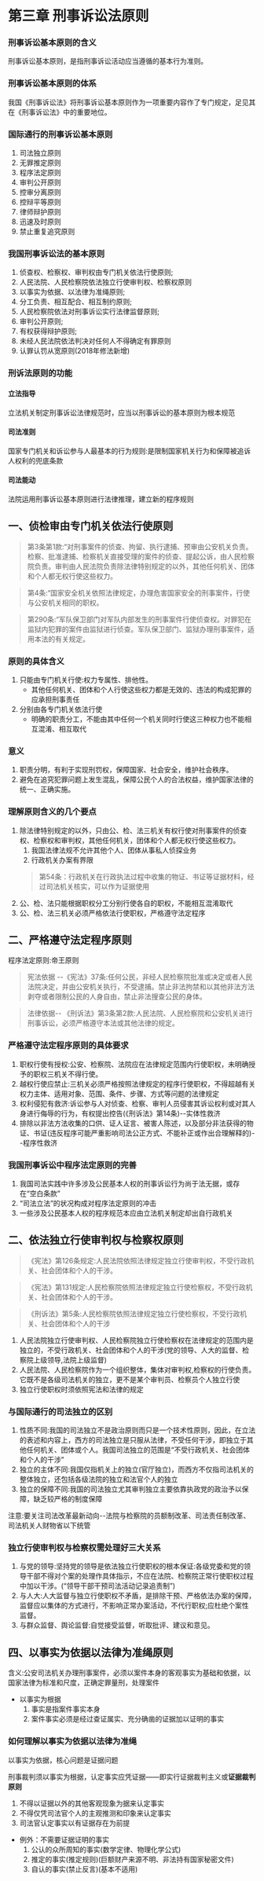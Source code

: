 # 第三章 刑事诉讼法原则
### 刑事诉讼基本原则的含义
刑事诉讼基本原则，是指刑事诉讼活动应当遵循的基本行为准则。
### 刑事诉讼基本原则的体系
我国《刑事诉讼法》将刑事诉讼基本原则作为一项重要内容作了专门规定，足见其在《刑事诉讼法》中的重要地位。
### 国际通行的刑事诉讼基本原则
1. 司法独立原则
2. 无罪推定原则
3. 程序法定原则
4. 审判公开原则
5. 控审分离原则
6. 控辩平等原则
7. 律师辩护原则
8. 迅速及时原则
9. 禁止重复追究原则
### 我国刑事诉讼法的基本原则
1. 侦查权、检察权、审判权由专门机关依法行使原则;
2. 人民法院、人民检察院依法独立行使审判权、检察权原则
3. 以事实为依据、以法律为准绳原则;
4. 分工负责、相互配合、相互制约原则;
5. 人民检察院依法对刑事诉讼实行法律监督原则;
6. 审判公开原则;
7. 有权获得辩护原则;
8. 未经人民法院依法判决对任何人不得确定有罪原则
9. 认罪认罚从宽原则(2018年修法新增)
### 刑诉法原则的功能
#### 立法指导
立法机关制定刑事诉讼法律规范时，应当以刑事诉讼的基本原则为根本规范
#### 司法准则
国家专门机关和诉讼参与人最基本的行为规则:是限制国家机关行为和保障被追诉人权利的兜底条款
#### 司法能动
法院运用刑事诉讼基本原则进行法律推理，建立新的程序规则
## 一、侦检审由专门机关依法行使原则
>第3条第1款:“对刑事案件的侦查、拘留、执行逮捕、预审由公安机关负责。检察、批准逮捕、检察机关直接受理的案件的侦查、提起公诉，由人民检察院负责。审判由人民法院负责除法律特别规定的以外，其他任何机关、团体和个人都无权行使这些权力。

>第4条:“国家安全机关依照法律规定，办理危害国家安全的刑事案件，行使与公安机关相同的职权。

>第290条:“军队保卫部门对军队内部发生的刑事案件行使侦查权。对罪犯在监狱内犯罪的案件由监狱进行侦查。军队保卫部门、监狱办理刑事案件，适用本法的有关规定。
### 原则的具体含义
1. 只能由专门机关行使:权力专属性、排他性。
   - 其他任何机关、团体和个人行使这些权力都是无效的、违法的构成犯罪的应承担刑事责任
2. 分别由各专门机关依法行使
   - 明确的职责分工，不能由其中任何一个机关同时行使这三种权力也不能相互混淆、相互取代
### 意义
1. 职责分明，有利于实现刑罚权，保障国家、社会安全，维护社会秩序。
2. 避免在追究犯罪问题上发生混乱，保障公民个人的合法权益，维护国家法律的统一、正确实施。
### 理解原则含义的几个要点
1. 除法律特别规定的以外，只由公、检、法三机关有权行使对刑事案件的侦查权、检察权和审判权，其他任何机关，团体和个人都无权行使这些权力。
   1. 我国法律法规不允许其他个人、团体从事私人侦探业务
   2. 行政机关办案有界限
    >第54条：行政机关在行政执法过程中收集的物证、书证等证据材料，经过司法机关核实，可以作为证据使用
2. 公、检、法只能根据职权分工分别行使各自的职权，不能相互混淆取代
3. 公、检、法三机关必须严格依法行使职权，严格遵守法定程序
## 二、严格遵守法定程序原则
程序法定原则:帝王原则
>宪法依据 --《宪法》37条:任何公民，非经人民检察院批准或决定或者人民法院决定，并由公安机关执行，不受逮捕。禁止非法拘禁和以其他非法方法剥夺或者限制公民的人身自由，禁止非法搜查公民的身体。

>法律依据-- 《刑诉法》第3条第2款:人民法院、人民检察院和公安机关进行刑事诉讼，必须严格遵守本法或其他法律的规定。
### 严格遵守法定程序原则的具体要求
1. 职权行使有授权:公安、检察院、法院应在法律规定范围内行使职权，未明确授予的职权三机关不得行使。
2. 越权行使应禁止:三机关必须严格按照法律规定的程序行使职权，不得超越有关权力主体、适用对象、范围、条件、步骤、方式等问题的法律规定
3. 权利侵犯有救济:诉讼参与人对侦查、检察、审判人员侵害其诉讼权利或对其人身进行侮辱的行为，有权提出控告(《刑诉法》第14条)--实体性救济
4. 排除以非法方法收集的口供、证人证言、被害人陈述，以及部分非法获得的物证、书证(违反程序可能严重影响司法公正方式、不能补正或作出合理解释的)--程序性救济
### 我国刑事诉讼中程序法定原则的完善
1. 我国司法实践中许多涉及公民基本人权的刑事诉讼行为尚于法无据，或存在“空白条款”
2. “司法立法”的状况构成对程序法定原则的冲击
3. 一些涉及公民基本人权的程序规范本应由立法机关制定却出自行政机关
## 二、依法独立行使审判权与检察权原则
>《宪法》第126条规定:人民法院依照法律规定独立行使审判权，不受行政机关、社会团体和个人的干涉。

>《宪法》第131规定:人民检察院依照法律规定独立行使检察权，不受行政机关、社会团体和个人的干涉。

>《刑诉法》第5条:人民检察院依照法律规定独立行使检察权，不受行政机关、社会团体和个人的干涉
1. 人民法院独立行使审判权、人民检察院独立行使检察权在法律规定的范围内是独立的，不受行政机关、社会团体和个人的干涉(党的领导、人大的监督、检察院上级领导,法院上级监督)
2. 人民法院、人民检察院作为一个组织整体，集体对审判权,检察权的行使负责。它既不是各级司法机关的独立，更不是某个审判员、检察员个人独立行使
3. 独立行使职权时须依照宪法和法律的规定
### 与国际通行的司法独立的区别
1. 性质不同:我国的司法独立不是政治原则而只是一个技术性原则，因此，在立法的表述和内容上，西方的司法独立是只服从法律，不受任何干涉，即独立于其他任何机关、团体或个人。我国司法独立的范围是“不受行政机关、社会团体和个人的干涉”
2. 独立的主体不同:我国仅指机关上的独立(官厅独立)，而西方不仅指司法机关的整体独立，还包括各级法院的独立和法官个人的独立
3. 独立的保障不同:我国的司法独立尤其审判独立主要依靠执政党的政治予以保障，缺乏较严格的制度保障

注意:要关注司法改革最新动向--法院与检察院的员额制改革、司法责任制改革、司法机关人财物省以下统管
### 独立行使审判权与检察权需处理好三大关系
1. 与党的领导:坚持党的领导是依法独立行使职权的根本保证:各级党委和党的领导干部不得对个案的处理作具体指示，不应在法院、检察院正常行使职权过程中加以干涉。(“领导干部干预司法活动记录追责制”)
2. 与人大:人大监督与独立行使职权不矛盾，是排除干预、严格依法办案的保障，监督应以集体的方式进行，不影响正常办案活动，不代行职权;应杜绝个案性监督。
3. 与群众监督、舆论监督:自觉接受监督，听取批评、建议和意见。
## 四、以事实为依据以法律为准绳原则
含义:公安司法机关办理刑事案件，必须以案件本身的客观事实为基础和依据，以国家法律为标准和尺度，正确定罪量刑，处理案件
- 以事实为根据
  1. 事实是指案件事实本身
  2. 案件事实必须是经过查证属实、充分确凿的证据加以证明的事实
### 如何理解以事实为依据以法律为准绳
以事实为依据，核心问题是证据问题

刑事裁判须以事实为根据，认定事实应凭证据——即实行证据裁判主义或**证据裁判原则**
1. 不得以证据以外的其他客观现象为据来认定事实
2. 不得仅凭司法官个人的主观推测和印象来认定事实
3. 司法官认定事实以有证据存在为前提
- 例外：不需要证据证明的事实
  1. 公认的众所周知的事实(数学定律、物理化学公式)
  2. 推定的事实(推定规则)(巨额财产来源不明、非法持有国家秘密文件)
  3. 自认的事实(禁止反言)(基本不适用)
## 五、分工负责、相互配合、相互制约原则
>《宪法》第135条:人民法院、人民检察院和公安机关办理刑事案件，应当分工负责，互相配合，互相制约，以保证准确有效地执行法律。

>《刑事诉讼法》第7条:人民法院、人民检察院和公安机关进行刑事诉讼，应当分工负责互相配合，互相制约以保证准确有效地执行法律
#### 互相配合
在分工负责的基础上，相互支持，通力合作，使案件的处理上下衔接得当，共同完成查明案件事实，揭露、证实和惩罚犯罪的任务
- **检警配合**:公安机关的侦查为检察机关的起诉搜集证据检察机关对符合建捕条件的及时批捕
- **检法配合**:检察机关派员出庭支持公诉;只要起诉符合法定条件，法院应当开庭审判
#### 互相制约
按照职权的分工相互控制和约束，防止权力滥用，防止和及时纠正可能发生的错误和偏差
- **检警制约**:立案、批捕、侦查行为合法与否
- **检法制约**:起诉的有效性即有罪与否由法院裁判;抗诉权对审判权的制约
### 为什么要建立以审判为中心的刑事诉讼制度
1. 审判机关的中立性使其能够相对客观、公正地对追诉权行使的合法性、正当性进行司法监督。
   1. 追诉行为具有易侵权性，必须由具有中立性的机关对追诉行为进行司法监督，确保法治原则获得尊重
2. 审判具有保护被告人不受错误、不当指控的价值。法院通过审理，对检察机关或者自诉人的指控进行全面审查，包括证据的充分性、认定事文的准确性，能够最大限度地避免冕枉无辜。
   1. 法院是中立的审判机关，享有否定检察机关错误、不当指控的职贵。检察机关对犯罪的认定仅具有"暂定的效力"，只有法院亦认同被告人有罪，才能最终认定被告人有罪。即便是法院判决被告人有罪的案件，最后定罪与量刑的结果也绝非对检察机关起诉书指控内容的照单全收
3. 审判具有保障辩护权实现的价值
   1. 《宪法》第125条规定“被告人有权获得辩护”。因此被告人享有宪法保障的辩护权，法院负有保障被告人获得辩护权利的职责，而法院的审判为辩护权的行使提供了条件。只有通过审判，才能保障被告人的辩护权获得有效实现，也才能体现刑事司法制度的公正性和公信力
### 建立以审判为中心的刑事诉讼制度
以审判为中心的内容包括三个方面
1. 侦查、起诉应当面向审判，服从审判的要求
2. 审判应当发挥认定事实、适用法律的决定性作用
3. 审判活动应当以庭审为中心，庭审应当贯彻直接言词原则

#### 如何建立以审判为中心的刑事诉讼制度
1. 实现刑事案件的“繁简分流”:繁案精办、简案快办
2. 建立规范有效的刑事证据规则:完善非法证据排除规则、贯彻
疑罪从无”
3. 推进庭审的实质化建设:诉讼证据出示在法庭、案件事实查明在法庭、控辩息见发表在法庭、裁判结果形成在法庭
## 六、检察院对刑事诉讼实行法律监督原则
>《刑诉法》第8条:“人民检察院依法对刑事诉讼实行法律监督”，是对宪法第129条的具体体现

指人民检察院在刑事诉讼中除执行自身的诉讼职能外，依法对其他专门机关进行刑事诉讼活动的情况实行法律监督以保证诉讼权力的合法行使

该原则是我国刑事诉讼中的特有原则
### 检察院实行法律监督原则的具体表现
1. 立案监督
   1. 对公安等侦查机关立案活动的监督
   2. 方式:通知立案或通知撤案
2. 侦查监督
   1. 对强制措施的监督、侦查行为合法性的监督
   2. 方式:纠正违法通知书
3. 审判监督
   1. 审理结束后:二审抗诉、再审抗诉
   2. 审理过程中:书面、庭审结束后、法院认为正确的采纳(综合“两高解释)
4. 执行监督
   1. 死刑立即执行时，临场监督
   2. 对刑罚执行机关关押监管改造释放的监督
   3. 对执行变更(监外执行、减刑、假释)的监督
## 七、审判公开原则
人民法院审判第一审案件应当公开进行。但是有关国家秘密或者个人隐私的案件，不公开审理；涉及商业秘密的案件，当事人申请不公开审理的，可以不公开审理
>不公开审理的案件，应当当庭宣布不公开审理的理由【刑诉法第183条】

>**审判的时候**被告人**不满18周岁**的案件，不公开审理，但是，经未成年被告人及其法定代理人同意，未成年被告人所在学校和未成年人保护组织可以派代表到场【刑诉法第274条】

>宣告判决，**一律公开**进行【刑诉法196条】
### 公开审理的例外
 <body>
<style>
@page { margin-left: 0.7in; margin-right: 0.7in; margin-top: 0.75in; margin-bottom: 0.75in; }
body { margin-left: 0.7in; margin-right: 0.7in; margin-top: 0.75in; margin-bottom: 0.75in; }
</style>
    <table border="0" cellpadding="0" cellspacing="0" id="sheet0" class="sheet0 gridlines">
        <col class="col0">
        <col class="col1">
        <col class="col2">
        <tbody>
          <tr class="row0">
            <td class="column0">&nbsp;</td>
            <td class="column1 style0 s">应当不公开</td>
            <td class="column2 style0 s">可以不公开</td>
          </tr>
          <tr class="row1">
            <td class="column0 style1 s style1" rowspan="3">不公开审理的情形</td>
            <td class="column1 style0 s">有关国家利益</td>
            <td class="column2 style1 s style1" rowspan="3">涉及商业秘密+当事人申请</td>
          </tr>
          <tr class="row2">
            <td class="column1 style0 s">个人隐私</td>
          </tr>
          <tr class="row3">
            <td class="column1 style0 s">审判的时候被告人不满十八周岁的</td>
          </tr>
        </tbody>
    </table>
  </body>
注意：不公开≠不开庭(开庭审：控辩审三方都需到庭的审理)

### 不得旁听的人员
>第九条　公开的庭审活动，公民可以旁听。\
旁听席位不能满足需要时，人民法院可以根据申请的先后顺序或者通过抽签、摇号等方式发放旁听证，但应当优先安排当事人的近亲属或其他与案件有利害关系的人旁听。\
下列人员不得旁听：\
(一)证人、鉴定人以及准备出庭提出意见的有专门知识的人；\
(二)未获得人民法院批准的未成年人；\
(三)拒绝接受安全检查的人；\
(四)醉酒的人、精神病人或其他精神状态异常的人；\
(五)其他有可能危害法庭安全或妨害法庭秩序的人。\
依法有可能封存犯罪记录的公开庭审活动，任何单位或个人不得组织人员旁听。\
依法不公开的庭审活动，除法律另有规定外，任何人不得旁听。

### 审判公开的相关司法解释
>最高人民法院关于严格执行公开审判制度的若干规定

>外国人和无国籍人持有效证件要求旁听的，参照中国公民旁听的规定办理

>关于人民法院公开审判非涉外案件是否准许外国人旁听或采访问题的批复(1982年7月5日)

>中华人民共和国人民法院法庭规则(2015年12月21日最高人民法院审判委员会第1673次会议通过，自2016年5月1日起施行)
## 八、有权获得辩护原则
### 法律依据
>宪法第125条“被告人有权获得辩护”

>刑诉法第11条:“被告人有权获得辩护，人民法院有义务保证被告人
获得辩护”
### 国际人权法渊源
>《世界人权宣自》第11条:“凡受刑事控告者在接受公开审判而依法证实有罪以前有获得辩护上所需一切之保证的权利”

>《关于律师作用的基本原则》第1条。“所有的人都有权请求由其选择的一名律师协助保护和确立其权利并在刑事诉讼的各阶段为其辩护
## 九、未经法院依法判决任何人不得确定有罪原则
### 法律依据
>《刑诉法》第12条:未经人民法院依法判决，对任何人都不得确定有罪
### 含义
1. 定罪权由法院统一行使。
2. 定罪须经法定的程序。
3. 未经依法判决，不得确定有罪
### 理解该原则的几个关键问题
1. 确定被告人有罪的权力由作为审判机关的人民法院统一行使。(取消“免予起诉”制度)。
2. 在人民法院依法确定被告人有罪前，被追诉人不得被认为是罪犯。相应的区分了“犯罪嫌疑人”“被告人”两种称谓
3. 人民法院判决被告人有罪，必须严格依法进行。
   1. 严格确保被追诉人的不被强迫自证其罪权
   2. 严格确保证据裁判原则得以贯彻
   3. 严格确保有罪指控的证明责任必须由控方完整履行
### 无罪推定原则的内涵
任何人在未经法院依照法定程序最终确认为有罪之前，应推定其为无罪之人
### 贝卡利亚论无罪推定原则
意大利刑法学家贝卡利亚

在法官判决之前，一个人是不能被称为罪犯的，只要还不能断定他已经侵犯了给予他公共保护的契约,社会就不能取消对他的**公共保护**
### 无罪推定原则的具体要求
1. 证明被告人有罪的责任归属国家追诉机关:
2. 遵循疑罪从无(“存疑时有利于被告人”)的要求
3. 被告人享有防御国家违法或者无根据指控所必需的程序性保障
### 要求一:有罪的证明责任归属国家追诉机关
1. 提供证据证明被告人有罪的责任由控诉一方承担，不得采用酷刑和其他非法方法收集证据
2. 控诉一方履行证明责任必须达到法律规定的证明要求，否则应当判定被告人无罪
3. 被告人有辩护的权利，却没有证明自己无罪的义务，不能因为被告人不能或没有证明自己无罪而认定被告人有罪。
### 要求二：应当遵循疑罪从无的要求
- 控方的有罪指控必须满足排除合理怀疑的证明标准
- 当被告人是否有罪存在合理疑点时，法院应当判决被告人无罪
- 当被告人罪否问题无疑点，但罪行轻重问题存在合理疑点时，法院应当选择较轻情节或较轻罪名加以认定
#### 无罪推定并非给予不容置疑的无罪身份
- “无罪推定”只是法律上一项可反驳的推定，并不是给予犯罪嫌疑人、被告人不容置疑的无罪身份
- 只要追诉机关依法收集了足够的证据，能够以“排除合理怀疑”的标准证明被告人的犯罪事实，就可以推翻“无罪这项可反驳的推定。
### 要求三:被告人享有相应的防御权
被告人应享有获知案情权、不被强迫自证其罪权、获得保释、获得律师帮助等一系列权利
### 我国立法已确认无罪推定原则了吗
#### 正方观点：已经贯彻了无罪推定原则的实质要求
1. 保留了“未经人民法院宣告，任何人不得确定有罪”的规定。
2. 第49条明确规定:“公诉案件中被告人有罪的举证责任由公诉机关承担，自诉案件中被告人有罪的举证责任由自诉人承担。”确立了控方的有罪举证责任
3. 第50条坚持强调“严禁刑讯逼供和以其他非法方法收集证据”的同时，明确提出“不得强迫任何人证实自己有罪”，确立了“不得强迫自证其罪”特权
4. 第53条明确了中国特色定罪证明标准“证据确实、充分”的具体内涵:“综合全案证据，对所认定事实已排除合理怀疑”，体现了证明标准上的中国特色与国际准则相结合的特点
5. 还有其他一些与无罪推定原则相配套的规定，如第53条确立的非法证据排除规则等。
#### 反方观点：仍未完全确立无罪推定原则
1. 第118条还保留了犯罪嫌疑人“如实供述”的义务
2. 侦查阶段对犯罪嫌疑人的律师帮助权仍有诸多限制
3. 对被羁押中的犯罪嫌疑人《被告人人身安全的保障仍存太多欠缺
4. 公诉方履行证明责任缺乏更细致的规则约束，以不合法方式取得的证据可以轻易获得法院的认可，作为定安根据
## 十、认罪认罚从宽原则
>《刑事诉讼法》第十五条 犯罪嫌疑人、被告人**自愿如实供述**自己的罪行，承认指控的犯罪事实**愿意接受处罚的**，**可以**依法**从宽处理**。

2018年修法时新加入的基本原则，体现了刑事诉讼的效率价值与公正价值的兼顾统一
### 认罪认罚从宽制度改革的背景
1. 从实体层面看，认罪认罚从宽制度是对刑法中自首、坦白从宽处理的法律规定、政策要求加以系统化、制度化，从实体处理和程序适用两方面，强化认罪认罚的法律程序和法律效果更好地落实坦白从宽、宽严相济的司法政策
2. 从程序层面看，认罪认罚从宽制度是《刑事诉讼法》在以往简易程序、刑事和解程序的基础上构建的一种新型的实现案件“繁简分流”的诉讼制度:侦诉审三阶段
   1. 被告人认罪认罚的案件，在确保审判公正的前提下，法庭调查和法庭辩论程序将相应简化(适用速裁程序、简易程序或被告人认罪认罚的普通一审程序)，以提高诉讼效率，实现了司法资源的优化配置;由此，可以将更多的司法资源集中到被告人不认罪案件的审理中，确保后者庭审的实质化，为构建以审判为中心的刑事诉讼制度提供程序保障。从这个角度看，认罪认罚从宽制度也是在更高层次上实现公正与效率相统一的制度安排
3. 要确保认罪认罚从宽制度发挥积极的价值，核心的问题是要确保犯罪嫌疑人、被告人的认罪认罚是自愿做出的，并且认罪认罚具结书的内容是真实、合法的，而绝不能是被迫做出或者被诱骗做出的
4. 认罪认罚案件的**自愿性**、**真实性**与**合法性**的要求贯穿侦查、审查起诉、审判三大阶段，其中审判阶段是最后一道也是最重要的一道关口